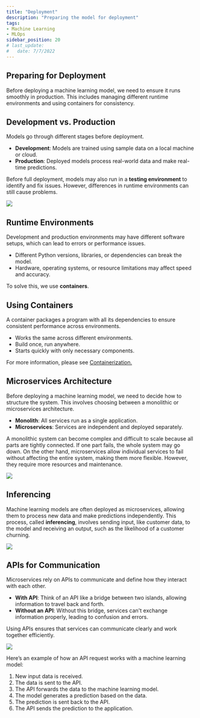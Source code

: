 ```yaml
---
title: "Deployment"
description: "Preparing the model for deployment"
tags: 
- Machine Learning
- MLOps
sidebar_position: 20
# last_update:
#   date: 7/7/2022
---
```



## Preparing for Deployment  

Before deploying a machine learning model, we need to ensure it runs smoothly in production. This includes managing different runtime environments and using containers for consistency.  

## Development vs. Production  

Models go through different stages before deployment.  

- **Development**: Models are trained using sample data on a local machine or cloud.  
- **Production**: Deployed models process real-world data and make real-time predictions.  

Before full deployment, models may also run in a **testing environment** to identify and fix issues. However, differences in runtime environments can still cause problems.  

<div class="img-center"> 

![](/img/docs/testing-environment.png)

</div>

## Runtime Environments  

Development and production environments may have different software setups, which can lead to errors or performance issues.  

- Different Python versions, libraries, or dependencies can break the model.  
- Hardware, operating systems, or resource limitations may affect speed and accuracy.  

To solve this, we use **containers**.  

## Using Containers  

A container packages a program with all its dependencies to ensure consistent performance across environments.

- Works the same across different environments.  
- Build once, run anywhere.  
- Starts quickly with only necessary components.  

For more information, please see [Containerization.](/docs/015-Containerization/015-Docker/001-From-VMs-to-Containers.md)

## Microservices Architecture  

Before deploying a machine learning model, we need to decide how to structure the system. This involves choosing between a monolithic or microservices architecture.  

- **Monolith**: All services run as a single application.  
- **Microservices**: Services are independent and deployed separately.  

A monolithic system can become complex and difficult to scale because all parts are tightly connected. If one part fails, the whole system may go down. On the other hand, microservices allow individual services to fail without affecting the entire system, making them more flexible. However, they require more resources and maintenance.  

<div class='img-center'>

![](/img/docs/udacity-suse-2-monoliths-micro.png)

</div>


## Inferencing  

Machine learning models are often deployed as microservices, allowing them to process new data and make predictions independently. This process, called **inferencing**, involves sending input, like customer data, to the model and receiving an output, such as the likelihood of a customer churning.

<div class="img-center"> 

![](/img/docs/Screenshot-2025-03-18-231406.png)

</div>


## APIs for Communication  

Microservices rely on APIs to communicate and define how they interact with each other.  

- **With API**: Think of an API like a bridge between two islands, allowing information to travel back and forth.  
- **Without an API**: Without this bridge, services can't exchange information properly, leading to confusion and errors.  

Using APIs ensures that services can communicate clearly and work together efficiently.

<div class="img-center"> 

![](/img/docs/Screenshot-2025-03-18-231737.png)

</div>

Here’s an example of how an API request works with a machine learning model:

1. New input data is received.  
2. The data is sent to the API.  
3. The API forwards the data to the machine learning model.  
4. The model generates a prediction based on the data.  
5. The prediction is sent back to the API.  
6. The API sends the prediction to the application.  